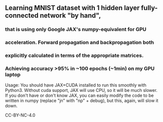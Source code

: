 
## Learning MNIST dataset with 1 hidden layer fully-connected network "by hand", 
### that is using only Google JAX's numpy-equivalent for GPU 
### acceleration. Forward propagation and backpropagation both          
### explicitly calculated in terms of the appropriate matrices.         
### Achieving accuracy >95% in ~100 epochs (~1min) on my GPU laptop     

Usage: You should have JAX+CUDA installed to run this smoothly with Python3. 
Without cuda support, JAX will use CPU, so it will be much slower.
If you don't have or don't know JAX, you can easily modify the code to be written 
in numpy (replace "jn" with "np" + debug), but this, again, will slow it down.

CC-BY-NC-4.0                                                       
